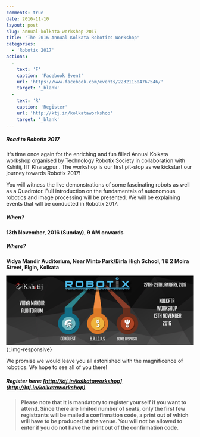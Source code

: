 ```yaml
---
comments: true
date: 2016-11-10
layout: post
slug: annual-kolkata-workshop-2017
title: 'The 2016 Annual Kolkata Robotics Workshop'
categories:
  - 'Robotix 2017'
actions:
  -
    text: 'F'
    caption: 'Facebook Event'
    url: 'https://www.facebook.com/events/223211504767546/'
    target: '_blank'
  -
    text: 'R'
    caption: 'Register'
    url: 'http://ktj.in/kolkataworkshop'
    target: '_blank'
---
```


##### Road to Robotix 2017

It's time once again for the enriching and fun filled Annual Kolkata workshop organised by Technology Robotix Society in collaboration with Kshitij, IIT Kharagpur . The workshop is our first pit-stop as we kickstart our journey towards Robotix 2017!

You will witness the live demonstrations of some fascinating robots as well as a Quadrotor. Full introduction on the fundamentals of autonomous robotics and image processing will be presented. We will be explaining events that will be conducted in Robotix 2017.  

##### When?

**13th November, 2016 (Sunday), 9 AM onwards**

##### Where?

**Vidya Mandir Auditorium, Near Minto Park/Birla High School, 1 & 2 Moira Street, Elgin, Kolkata**

![](/img/blog/2016/cal-ws/cal.jpg){:.img-responsive}

We promise we would leave you all astonished with the magnificence of robotics. We hope to see all of you there!

##### Register here: [http://ktj.in/kolkataworkshop](http://ktj.in/kolkataworkshop)

> **Please note that it is mandatory to register yourself if you want to attend. Since there are limited number of seats, only the first few registrants will be mailed a confirmation code, a print out of which will have to be produced at the venue. You will not be allowed to enter if you do not have the print out of the confirmation code.**
